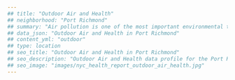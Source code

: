 ```yaml
---
## title: "Outdoor Air and Health"
## neighborhood: "Port Richmond"
## summary: "Air pollution is one of the most important environmental threats to urban populations and while all people are exposed, pollutant emissions, levels of exposure, and population vulnerability vary across neighborhoods. Exposures to common air pollutants have been linked to respiratory and cardiovascular diseases, cancers, and premature deaths."
## data_json: "Outdoor Air and Health in Port Richmond"
## content_yml: "outdoor"
## type: location
## seo_title: "Outdoor Air and Health in Port Richmond"
## seo_description: "Outdoor Air and Health data profile for the Port Richmond neighborhood of NYC."
## seo_image: "images/nyc_health_report_outdoor_air_health.jpg"
---
```

